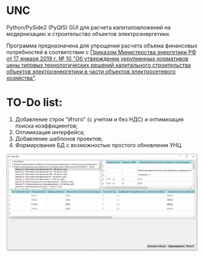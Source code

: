 # UNC
Python/PySide2 (PyQt5) GUI для расчета капиталовложений на модернизацию и строительство объектов электроэнергетики.

Программа предназначена для упрощения расчета объема финансовых потребностей в соответствии с [Приказом Министерства энергетики РФ от 17 января 2019 г. № 10 "Об утверждении укрупненных нормативов цены типовых технологических решений капитального строительства объектов электроэнергетики в части объектов электросетевого хозяйства"](https://minenergo.gov.ru/node/13918).

# TO-Do list: 
1) Добавление строк "Итого" (с учетом и без НДС) и оптимизация поиска коэффициентов;
2) Оптимизация интерфейса;
3) Добавление шаблонов проектов;
4) Формирование БД с возможностью простого обновления УНЦ.

![Alt text](https://github.com/Mal-lab/UNC/blob/main/MainWindow_new.png)
